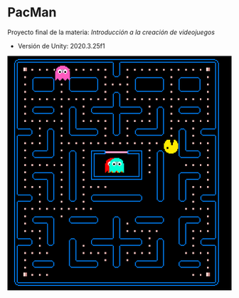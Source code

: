 # PacMan

Proyecto final de la materia: *Introducción a la creación de videojuegos*

* Versión de Unity: 2020.3.25f1

![Game Image](./gameImage.png)
